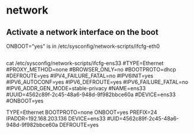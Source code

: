 # network

## Activate a network interface on the boot
ONBOOT="yes" is in /etc/sysconfig/network-scripts/ifcfg-eth0

##
cat /etc/sysconfig/network-scripts/ifcfg-ens33
#TYPE=Ethernet
#PROXY_METHOD=none
#BROWSER_ONLY=no
#BOOTPROTO=dhcp
#DEFROUTE=yes
#IPV4_FAILURE_FATAL=no
#IPV6INIT=yes
#IPV6_AUTOCONF=yes
#IPV6_DEFROUTE=yes
#IPV6_FAILURE_FATAL=no
#IPV6_ADDR_GEN_MODE=stable-privacy
#NAME=ens33
#UUID=4562c89f-2c45-48a6-948d-9f982bbce60a
#DEVICE=ens33
#ONBOOT=yes


TYPE=Ethernet
BOOTPROTO=none
ONBOOT=yes
PREFIX=24
IPADDR=192.168.203.136
DEVICE=ens33
#UID=4562c89f-2c45-48a6-948d-9f982bbce60a
DEFROUTE=yes
